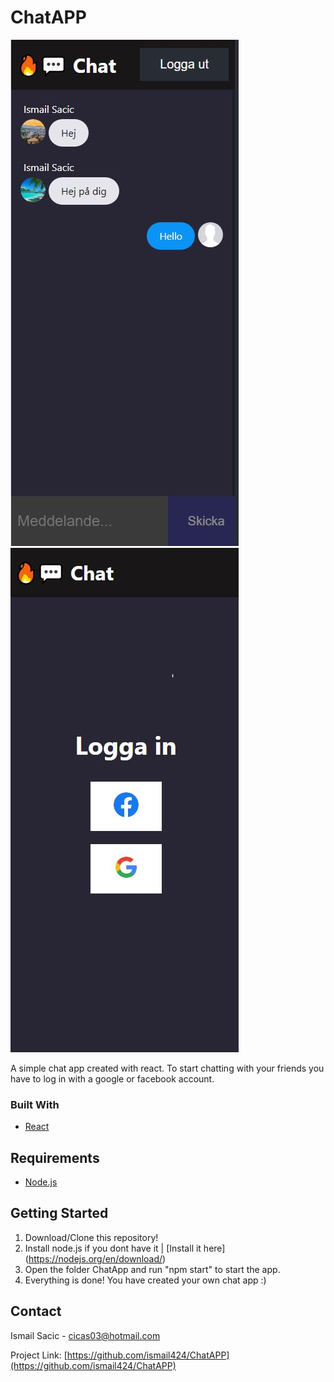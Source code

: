 # ChatAPP
![Product Screen Shot 1](https://github.com/ismail424/ChatAPP/blob/master/bild1.jpg)
![Product Screen Shot 2](https://github.com/ismail424/ChatAPP/blob/master/bild2.JPG)

A simple chat app created with react. To start chatting with your friends you have to log in with a google or facebook account. 

### Built With
* [React](https://reactjs.org/)

## Requirements
* [Node.js](https://nodejs.org/en/download)

<!-- GETTING STARTED -->
## Getting Started
1. Download/Clone this repository!
2. Install node.js if you dont have it | [Install it here] (https://nodejs.org/en/download/)
3. Open the folder ChatApp and run "npm start" to start the app.
4. Everything is done! You have created your own chat app :)


<!-- CONTACT -->
## Contact

Ismail Sacic - cicas03@hotmail.com

Project Link: [https://github.com/ismail424/ChatAPP](https://github.com/ismail424/ChatAPP)



<!-- MARKDOWN LINKS & IMAGES -->
[contributors-shield]: https://img.shields.io/github/contributors/othneildrew/Best-README-Template.svg?style=for-the-badge
[contributors-url]: https://github.com/othneildrew/Best-README-Template/graphs/contributors
[forks-shield]: https://img.shields.io/github/forks/othneildrew/Best-README-Template.svg?style=for-the-badge
[forks-url]: https://github.com/othneildrew/Best-README-Template/network/members
[stars-shield]: https://img.shields.io/github/stars/othneildrew/Best-README-Template.svg?style=for-the-badge
[stars-url]: https://github.com/othneildrew/Best-README-Template/stargazers
[issues-shield]: https://img.shields.io/github/issues/othneildrew/Best-README-Template.svg?style=for-the-badge
[issues-url]: https://github.com/othneildrew/Best-README-Template/issues
[license-shield]: https://img.shields.io/github/license/othneildrew/Best-README-Template.svg?style=for-the-badge
[license-url]: https://github.com/othneildrew/Best-README-Template/blob/master/LICENSE.txt
[linkedin-shield]: https://img.shields.io/badge/-LinkedIn-black.svg?style=for-the-badge&logo=linkedin&colorB=555
[linkedin-url]: https://linkedin.com/in/othneildrew
[product-screenshot]: images/screenshot.png
